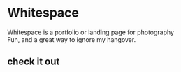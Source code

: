 # Whitespace
Whitespace is a portfolio or landing page for photography <br>
Fun, and a great way to ignore my hangover.
## check it out
